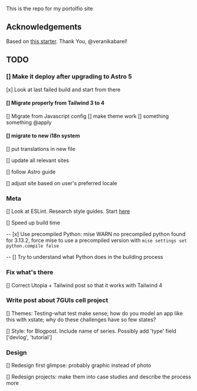 This is the repo for my portolfio site

## Acknowledgements

Based on [this starter](https://github.com/veranikabarel/astro-portfolio). Thank You, @veranikabarel!

## TODO

### [] Make it deploy after upgrading to Astro 5

[x] Look at last failed build and start from there

#### [] Migrate properly from Tailwind 3 to 4

[] Migrate from Javascript config
[] make theme work
[] something something @apply

#### [] migrate to new i18n system

[] put translations in new file

[] update all relevant sites

[] follow Astro guide

[] adjust site based on user's preferred locale

### Meta

[] Look at ESLint. Research style guides. Start [here](<[url](https://www.youtube.com/watch?v=Cd-gBxzcsdA)>)

[] Speed up build time

-- [x] Use precompiled Python: mise WARN no precompiled python found for 3.13.2, force mise to use a precompiled version with `mise settings set python.compile false`

-- [] Try to understand what Python does in the building process

### Fix what's there

[] Correct Utopia + Tailwind post so that it works with Tailwind 4

### Write post about 7GUIs cell project

[] Themes: Testing-what test make sense; how do you model an app like this with xstate; why do these challenges have so few states?

[] Style: <Card> for Blogpost. Include name of series. Possibly add 'type' field ['devlog', 'tutorial']

### Design

[] Redesign first glimpse: probably graphic instead of photo

[] Redesign projects: make them into case studies and describe the process more
